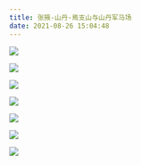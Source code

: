 ```yaml
---
title: 张掖-山丹-焉支山与山丹军马场
date: 2021-08-26 15:04:48
---
```


![](https://jihulab.com/UncleCAT4/static/-/raw/main/blog/202311101435406.jpg)

<!--more-->

![](https://jihulab.com/UncleCAT4/static/-/raw/main/blog/202311101435404.jpg)

![](https://jihulab.com/UncleCAT4/static/-/raw/main/blog/202311101435405.jpg)

![](https://jihulab.com/UncleCAT4/static/-/raw/main/blog/202311101435407.jpg)

![](https://jihulab.com/UncleCAT4/static/-/raw/main/blog/202311101439744.jpg)

![](https://jihulab.com/UncleCAT4/static/-/raw/main/blog/202311101439745.jpg)

![](https://jihulab.com/UncleCAT4/static/-/raw/main/blog/202311101439746.jpg)
